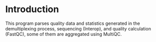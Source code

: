 # Introduction 
This program parses quality data and statistics generated in the demultiplexing process, sequencing (Interop),
and quality calculation (FastQC), some of them are aggregated using MultiQC.

